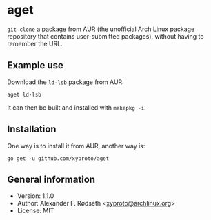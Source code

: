 # aget

`git clone` a package from AUR (the unofficial Arch Linux package repository that contains user-submitted packages), without having to remember the URL.

## Example use

Download the `ld-lsb` package from AUR:

`aget ld-lsb`

It can then be built and installed with `makepkg -i`.

## Installation

One way is to install it from AUR, another way is:

`go get -u github.com/xyproto/aget`

## General information

* Version: 1.1.0
* Author: Alexander F. Rødseth &lt;xyproto@archlinux.org&gt;
* License: MIT
